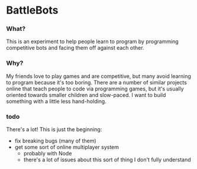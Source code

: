 BattleBots
===

### What?
This is an experiment to help people learn to program by programming competitive bots and facing them off against 
each other.

### Why?
My friends love to play games and are competitive, but many avoid learning to program because it's too boring. 
There are a number of similar projects online that teach people to code via programming games, but it's usually 
oriented towards smaller children and slow-paced. I want to build something with a little less hand-holding.

### todo
There's a lot! This is just the beginning:

- fix breaking bugs (many of them)
- get some sort of online multiplayer system
	- probably with Node
	- there's a lot of issues about this sort of thing I don't fully understand